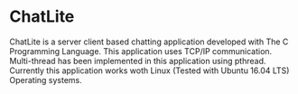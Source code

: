 # ChatLite

ChatLite is a server client based chatting application developed with The C Programming Language. This application uses TCP/IP communication. Multi-thread has been implemented in this application using pthread. Currently this application works woth Linux (Tested with Ubuntu 16.04 LTS) Operating systems.
